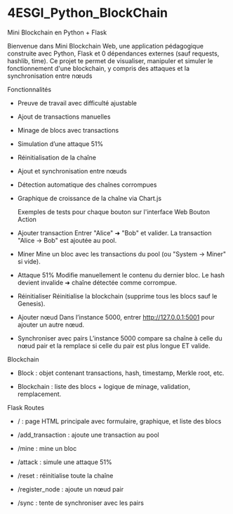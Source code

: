 # 4ESGI_Python_BlockChain
Mini Blockchain en Python + Flask

Bienvenue dans Mini Blockchain Web, une application pédagogique construite avec Python, Flask et 0 dépendances externes (sauf requests, hashlib, time).
Ce projet te permet de visualiser, manipuler et simuler le fonctionnement d'une blockchain, y compris des attaques et la synchronisation entre nœuds

Fonctionnalités
 - Preuve de travail avec difficulté ajustable
 - Ajout de transactions manuelles
 - Minage de blocs avec transactions
 - Simulation d’une attaque 51%
 - Réinitialisation de la chaîne
 - Ajout et synchronisation entre nœuds
 - Détection automatique des chaînes corrompues
 - Graphique de croissance de la chaîne via Chart.js

    Exemples de tests pour chaque bouton sur l'interface Web
Bouton	                                           Action
 - Ajouter transaction	                            Entrer "Alice" ➜ "Bob" et valider. La transaction "Alice -> Bob" est ajoutée au pool.
 - Miner	                                          Mine un bloc avec les transactions du pool (ou "System -> Miner" si vide).
 - Attaque 51%	                                    Modifie manuellement le contenu du dernier bloc. Le hash devient invalide ➜ chaîne détectée comme corrompue.
 - Réinitialiser	                                  Réinitialise la blockchain (supprime tous les blocs sauf le Genesis).
 - Ajouter nœud	                                    Dans l’instance 5000, entrer http://127.0.0.1:5001 pour ajouter un autre nœud.
 - Synchroniser avec pairs	                        L’instance 5000 compare sa chaîne à celle du nœud pair et la remplace si celle du pair est plus longue ET valide.

Blockchain
 - Block : objet contenant transactions, hash, timestamp, Merkle root, etc.

 - Blockchain : liste des blocs + logique de minage, validation, remplacement.

Flask Routes
 - / : page HTML principale avec formulaire, graphique, et liste des blocs

 - /add_transaction : ajoute une transaction au pool

 - /mine : mine un bloc

 - /attack : simule une attaque 51%

 - /reset : réinitialise toute la chaîne

 - /register_node : ajoute un nœud pair

 - /sync : tente de synchroniser avec les pairs
